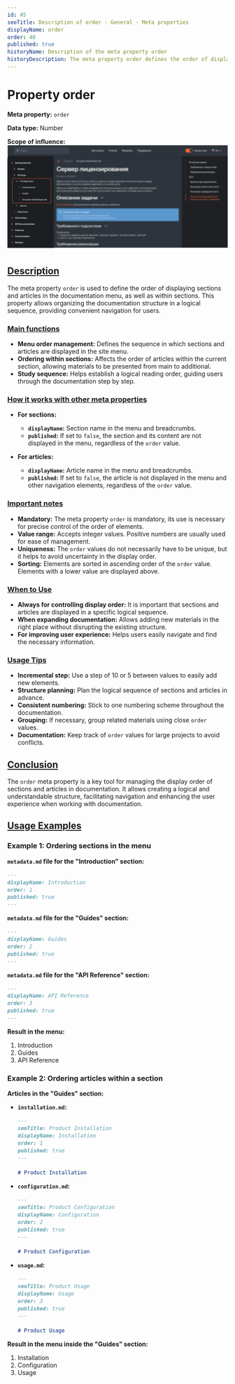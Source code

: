 ```yaml
---
id: 45
seoTitle: Description of order - General - Meta properties
displayName: order
order: 40
published: true
historyName: Description of the meta property order
historyDescription: The meta property order defines the order of displaying sections and articles in the documentation menu for easy navigation.
---
```


# Property order

**Meta property:** `order`

**Data type:** Number

**Scope of influence:**
![Property influence](https://raw.githubusercontent.com/SolarSpaceTech/product-documentation-help/refs/heads/main/ru/images/order.png)


## [Description](description)

The meta property `order` is used to define the order of displaying sections and articles in the documentation menu, as well as within sections.
This property allows organizing the documentation structure in a logical sequence, providing convenient navigation for users.


### [Main functions](basic-functions)

- **Menu order management:** Defines the sequence in which sections and articles are displayed in the site menu.
- **Ordering within sections:** Affects the order of articles within the current section, allowing materials to be presented from main to additional.
- **Study sequence:** Helps establish a logical reading order, guiding users through the documentation step by step.


### [How it works with other meta properties](with-other-properties)

- **For sections:**

  - **`displayName`:** Section name in the menu and breadcrumbs.
  - **`published`:** If set to `false`, the section and its content are not displayed in the menu, regardless of the `order` value.

- **For articles:**
  - **`displayName`:** Article name in the menu and breadcrumbs.
  - **`published`:** If set to `false`, the article is not displayed in the menu and other navigation elements, regardless of the `order` value.


### [Important notes](notes)

- **Mandatory:** The meta property `order` is mandatory, its use is necessary for precise control of the order of elements.
- **Value range:** Accepts integer values. Positive numbers are usually used for ease of management.
- **Uniqueness:** The `order` values do not necessarily have to be unique, but it helps to avoid uncertainty in the display order.
- **Sorting:** Elements are sorted in ascending order of the `order` value. Elements with a lower value are displayed above.


### [When to Use](when-to-use)

- **Always for controlling display order:** It is important that sections and articles are displayed in a specific logical sequence.
- **When expanding documentation:** Allows adding new materials in the right place without disrupting the existing structure.
- **For improving user experience:** Helps users easily navigate and find the necessary information.


### [Usage Tips](advice)

- **Incremental step:** Use a step of 10 or 5 between values to easily add new elements.
- **Structure planning:** Plan the logical sequence of sections and articles in advance.
- **Consistent numbering:** Stick to one numbering scheme throughout the documentation.
- **Grouping:** If necessary, group related materials using close `order` values.
- **Documentation:** Keep track of `order` values for large projects to avoid conflicts.


## [Conclusion](conclusion)

The `order` meta property is a key tool for managing the display order of sections and articles in documentation.
It allows creating a logical and understandable structure, facilitating navigation and enhancing the user experience when working with documentation.


## [Usage Examples](examples)

### Example 1: Ordering sections in the menu

**`metadata.md` file for the "Introduction" section:**

```md
---
displayName: Introduction
order: 1
published: true
---
```

**`metadata.md` file for the "Guides" section:**

```md
---
displayName: Guides
order: 2
published: true
---
```

**`metadata.md` file for the "API Reference" section:**

```md
---
displayName: API Reference
order: 3
published: true
---
```

**Result in the menu:**

1. Introduction
2. Guides
3. API Reference


### Example 2: Ordering articles within a section

**Articles in the "Guides" section:**

- **`installation.md`:**

  ```md
  ---
  seoTitle: Product Installation
  displayName: Installation
  order: 1
  published: true
  ---

  # Product Installation
  ```

- **`configuration.md`:**

  ```md
  ---
  seoTitle: Product Configuration
  displayName: Configuration
  order: 2
  published: true
  ---

  # Product Configuration
  ```

- **`usage.md`:**

  ```md
  ---
  seoTitle: Product Usage
  displayName: Usage
  order: 3
  published: true
  ---

  # Product Usage
  ```

**Result in the menu inside the "Guides" section:**

1. Installation
2. Configuration
3. Usage

```

```
